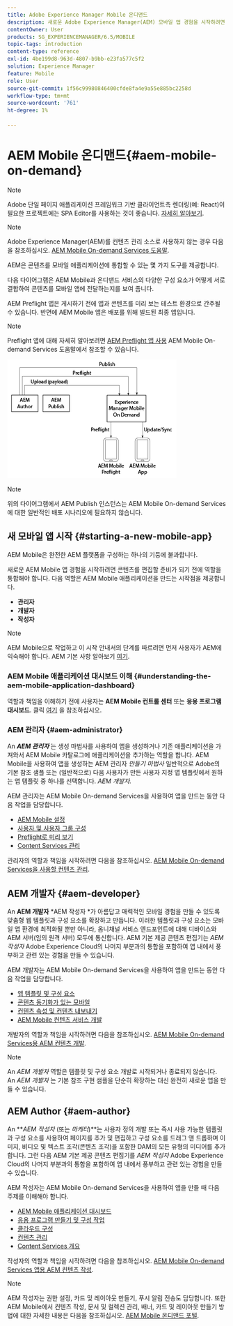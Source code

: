 ```yaml
---
title: Adobe Experience Manager Mobile 온디맨드
description: 새로운 Adobe Experience Manager(AEM) 모바일 앱 경험을 시작하려면 콘텐츠를 편집할 준비가 되기 전에 역할 통합이 필요합니다. AEM Mobile On-Demand Services를 시작하려면 이 페이지를 따르십시오.
contentOwner: User
products: SG_EXPERIENCEMANAGER/6.5/MOBILE
topic-tags: introduction
content-type: reference
exl-id: 4be199d8-963d-4807-b9bb-e23fa577c5f2
solution: Experience Manager
feature: Mobile
role: User
source-git-commit: 1f56c99980846400cfde8fa4e9a55e885bc2258d
workflow-type: tm+mt
source-wordcount: '761'
ht-degree: 1%

---
```


# AEM Mobile 온디맨드{#aem-mobile-on-demand}

>[!NOTE]
>
>Adobe 단일 페이지 애플리케이션 프레임워크 기반 클라이언트측 렌더링(예: React)이 필요한 프로젝트에는 SPA Editor를 사용하는 것이 좋습니다. [자세히 알아보기](/help/sites-developing/spa-overview.md).

>[!NOTE]
>
>Adobe Experience Manager(AEM)를 컨텐츠 관리 소스로 사용하지 않는 경우 다음을 참조하십시오. [AEM Mobile On-demand Services 도움말](https://helpx.adobe.com/digital-publishing-solution/topics.html).

AEM은 콘텐츠를 모바일 애플리케이션에 통합할 수 있는 몇 가지 도구를 제공합니다.

다음 다이어그램은 AEM Mobile과 온디맨드 서비스의 다양한 구성 요소가 어떻게 서로 결합하여 콘텐츠를 모바일 앱에 전달하는지를 보여 줍니다.

AEM Preflight 앱은 게시하기 전에 앱과 콘텐츠를 미리 보는 테스트 환경으로 간주될 수 있습니다. 반면에 AEM Mobile 앱은 배포를 위해 빌드된 최종 앱입니다.

>[!NOTE]
>
>Preflight 앱에 대해 자세히 알아보려면 [AEM Preflight 앱 사용](https://helpx.adobe.com/digital-publishing-solution/help/preflight-app.html) AEM Mobile On-demand Services 도움말에서 참조할 수 있습니다.

![chlimage_1-171](assets/chlimage_1-171.png)

>[!NOTE]
>
>위의 다이어그램에서 AEM Publish 인스턴스는 AEM Mobile On-demand Services에 대한 일반적인 배포 시나리오에 필요하지 않습니다.

## 새 모바일 앱 시작 {#starting-a-new-mobile-app}

AEM Mobile은 완전한 AEM 플랫폼을 구성하는 하나의 기둥에 불과합니다.

새로운 AEM Mobile 앱 경험을 시작하려면 콘텐츠를 편집할 준비가 되기 전에 역할을 통합해야 합니다. 다음 역할은 AEM Mobile 애플리케이션을 만드는 시작점을 제공합니다.

* **관리자**
* **개발자**
* **작성자**

>[!NOTE]
>
>AEM Mobile으로 작업하고 이 시작 안내서의 단계를 따르려면 먼저 사용자가 AEM에 익숙해야 합니다. AEM 기본 사항 알아보기 [여기](/help/sites-deploying/deploy.md).

### AEM Mobile 애플리케이션 대시보드 이해 {#understanding-the-aem-mobile-application-dashboard}

역할과 책임을 이해하기 전에 사용자는 **AEM Mobile 컨트롤 센터** 또는 **응용 프로그램 대시보드**. 클릭 [여기](/help/mobile/mobile-apps-ondemand-application-dashboard.md) 을 참조하십시오.

### AEM 관리자 {#aem-administrator}

An ***AEM 관리자*** 는 생성 마법사를 사용하여 앱을 생성하거나 기존 애플리케이션을 가져와서 AEM Mobile 카탈로그에 애플리케이션을 추가하는 역할을 합니다. AEM Mobile을 사용하여 앱을 생성하는 AEM 관리자 *만들기 마법사* 일반적으로 Adobe의 기본 참조 샘플 또는 (일반적으로) 다음 사용자가 만든 사용자 지정 앱 템플릿에서 원하는 앱 템플릿 중 하나를 선택합니다. *AEM 개발자.*

AEM 관리자는 AEM Mobile On-demand Services을 사용하여 앱을 만드는 동안 다음 작업을 담당합니다.

* [AEM Mobile 설정](/help/mobile/aem-mobile-setup.md)
* [사용자 및 사용자 그룹 구성](/help/mobile/aem-mobile-configure-users.md)
* [Preflight로 미리 보기](/help/mobile/aem-mobile-manage-ondemand-services.md)
* [Content Services 관리](/help/mobile/developing-content-services.md)

관리자의 역할과 책임을 시작하려면 다음을 참조하십시오. [AEM Mobile On-demand Services을 사용할 컨텐츠 관리](/help/mobile/aem-mobile.md).

## AEM 개발자 {#aem-developer}

An **AEM 개발자** *AEM 작성자 *가 아름답고 매력적인 모바일 경험을 만들 수 있도록 맞춤형 웹 템플릿과 구성 요소를 확장하고 만듭니다. 이러한 템플릿과 구성 요소는 모바일 앱 환경에 최적화될 뿐만 아니라, 옴니채널 서비스 엔드포인트에 대해 디바이스와 AEM 서버(임의 원격 서버) 모두에 통신합니다. AEM 기본 제공 콘텐츠 편집기는 *AEM 작성자* Adobe Experience Cloud의 나머지 부분과의 통합을 포함하여 앱 내에서 풍부하고 관련 있는 경험을 만들 수 있습니다.

AEM 개발자는 AEM Mobile On-demand Services을 사용하여 앱을 만드는 동안 다음 작업을 담당합니다.

* [앱 템플릿 및 구성 요소](/help/mobile/app-templates-and-components1.md)
* [콘텐츠 동기화가 있는 모바일](/help/mobile/mobile-ondemand-contentsync.md)
* [컨텐츠 속성 및 컨텐츠 내보내기](/help/mobile/on-demand-content-properties-exporting.md)
* [AEM Mobile 컨텐츠 서비스 개발](/help/mobile/developing-content-services.md)

개발자의 역할과 책임을 시작하려면 다음을 참조하십시오. [AEM Mobile On-demand Services용 AEM 컨텐츠 개발](/help/mobile/aem-mobile-on-demand.md).

>[!NOTE]
>
>An *AEM 개발자* 역할은 템플릿 및 구성 요소 개발로 시작되거나 종료되지 않습니다. An *AEM 개발자* 는 기본 참조 구현 샘플을 단순히 확장하는 대신 완전히 새로운 앱을 만들 수 있습니다.

## AEM Author {#aem-author}

An ***AEM 작성자* (또는 *마케터*)**는 사용자 정의 개발 또는 즉시 사용 가능한 템플릿과 구성 요소를 사용하여 페이지를 추가 및 편집하고 구성 요소를 드래그 앤 드롭하며 이미지, 비디오 및 텍스트 조각(콘텐츠 조각)을 포함한 DAM의 모든 유형의 미디어를 추가합니다. 그런 다음 AEM 기본 제공 콘텐츠 편집기를 *AEM 작성자* Adobe Experience Cloud의 나머지 부분과의 통합을 포함하여 앱 내에서 풍부하고 관련 있는 경험을 만들 수 있습니다.

AEM 작성자는 AEM Mobile On-demand Services을 사용하여 앱을 만들 때 다음 주제를 이해해야 합니다.

* [AEM Mobile 애플리케이션 대시보드](/help/mobile/mobile-apps-ondemand-application-dashboard.md)
* [응용 프로그램 만들기 및 구성 작업](/help/mobile/mobile-apps-ondemand-application-create-configure-action.md)
* [클라우드 구성](/help/mobile/mobile-on-demand-associating-an-on-demand-app-to-cloud-configuration.md)
* [컨텐츠 관리](/help/mobile/mobile-apps-ondemand-manage-content-ondemand.md)
* [Content Services 개요](/help/mobile/develop-content-as-a-service.md)

작성자의 역할과 책임을 시작하려면 다음을 참조하십시오. [AEM Mobile On-demand Services 앱용 AEM 컨텐츠 작성](/help/mobile/mobile-apps-ondemand.md).

>[!NOTE]
>
>AEM 작성자는 권한 설정, 카드 및 레이아웃 만들기, 푸시 알림 전송도 담당합니다. 또한 AEM Mobile에서 컨텐츠 작성, 문서 및 컬렉션 관리, 배너, 카드 및 레이아웃 만들기 방법에 대한 자세한 내용은 다음을 참조하십시오. [AEM Mobile 온디맨드 포털](https://helpx.adobe.com/digital-publishing-solution/topics.html#dynamicpod_reference_2).
